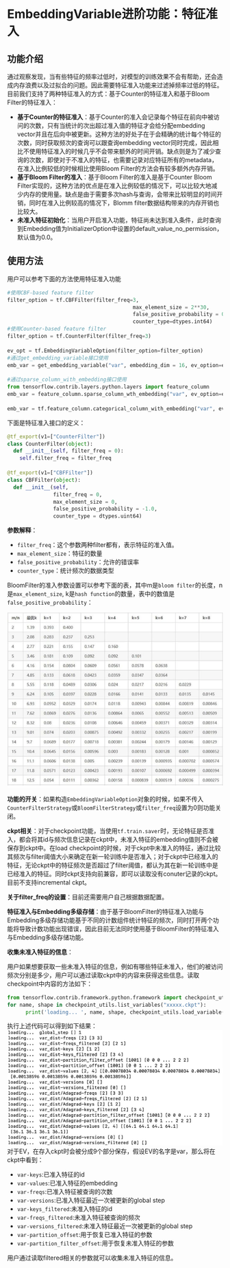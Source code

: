 # EmbeddingVariable进阶功能：特征准入
## 功能介绍
通过观察发现，当有些特征的频率过低时，对模型的训练效果不会有帮助，还会造成内存浪费以及过拟合的问题。因此需要特征准入功能来过滤掉频率过低的特征。
目前我们支持了两种特征准入的方式：基于Counter的特征准入和基于Bloom Filter的特征准入：

- **基于Counter的特征准入**：基于Counter的准入会记录每个特征在前向中被访问的次数，只有当统计的次出超过准入值的特征才会给分配embedding vector并且在后向中被更新。这种方法的好处子在于会精确的统计每个特征的次数，同时获取频次的查询可以跟查询embedding vector同时完成，因此相比不使用特征准入的时候几乎不会带来额外的时间开销。缺点则是为了减少查询的次数，即使对于不准入的特征，也需要记录对应特征所有的metadata，在准入比例较低的时候相比使用Bloom Filter的方法会有较多额外内存开销。
- **基于Bloom Filter的准入**：基于Bloom Filter的准入是基于Counter Bloom Filter实现的，这种方法的优点是在准入比例较低的情况下，可以比较大地减少内存的使用量。缺点是由于需要多次hash与查询，会带来比较明显的时间开销，同时在准入比例较高的情况下，Blomm filter数据结构带来的内存开销也比较大。
- **未准入特征初始化**：当用户开启准入功能，特征尚未达到准入条件，此时查询到Embedding值为InitializerOption中设置的default_value_no_permission，默认值为0.0。

## 使用方法

用户可以参考下面的方法使用特征准入功能

```python
#使用CBF-based feature filter
filter_option = tf.CBFFilter(filter_freq=3,
                                         max_element_size = 2**30,
                                         false_positive_probability = 0.01,
                                         counter_type=dtypes.int64)
#使用Counter-based feature filter
filter_option = tf.CounterFilter(filter_freq=3)

ev_opt = tf.EmbeddingVariableOption(filter_option=filter_option)
#通过get_embedding_variable接口使用
emb_var = get_embedding_variable("var", embedding_dim = 16, ev_option=ev_opt)

#通过sparse_column_with_embedding接口使用
from tensorflow.contrib.layers.python.layers import feature_column
emb_var = feature_column.sparse_column_wth_embedding("var", ev_option=ev_opt)

emb_var = tf.feature_column.categorical_column_with_embedding("var", ev_option=ev_opt)
```
下面是特征准入接口的定义：
```python
@tf_export(v1=["CounterFilter"])
class CounterFilter(object):
  def __init__(self, filter_freq = 0):
    self.filter_freq = filter_freq
    
@tf_export(v1=["CBFFilter"])
class CBFFilter(object):
  def __init__(self,
               filter_freq = 0,
               max_element_size = 0,
               false_positive_probability = -1.0,
               counter_type = dtypes.uint64)
```
**参数解释**：

- `filter_freq`：这个参数两种filter都有，表示特征的准入值。
- `max_element_size`：特征的数量
- `false_positive_probability`：允许的错误率
- `counter_type`：统计频次的数据类型

BloomFilter的准入参数设置可以参考下面的表，其中m是`bloom filter`的长度，n是`max_element_size`, k是`hash function`的数量，表中的数值是`false_positive_probability`：

![img_1.png](Embedding-Variable/img_1.png)

**功能的开关**：如果构造`EmbeddingVariableOption`对象的时候，如果不传入`CounterFilterStrategy`或`BloomFilterStrategy`或`filter_freq`设置为0则功能关闭。

**ckpt相关**：对于checkpoint功能，当使用`tf.train.saver`时，无论特征是否准入，都会将其id与频次信息记录在ckpt中，未准入特征的embedding值则不会被保存到ckpt中。在load checkpoint的时候，对于ckpt中未准入的特征，通过比较其频次与filter阈值大小来确定在新一轮训练中是否准入；对于ckpt中已经准入的特征，无论ckpt中的特征频次是否超过了filter阈值，都认为其在新一轮训练中是已经准入的特征。同时ckpt支持向前兼容，即可以读取没有conuter记录的ckpt。目前不支持incremental ckpt。

**关于filter_freq的设置**：目前还需要用户自己根据数据配置。

**特征准入与Embedding多级存储**：由于基于BloomFilter的特征准入功能与Embedding多级存储功能基于不同的计数组件统计特征的频次，同时打开两个功能将导致计数功能出现错误，因此目前无法同时使用基于BloomFilter的特征准入与Embedding多级存储功能。

**收集未准入特征的信息**：

用户如果想要获取一些未准入特征的信息，例如有哪些特征未准入，他们的被访问频次分别是多少，用户可以通过读取ckpt中的内容来获得这些信息。读取checkpoint中内容的方法如下：
```python
from tensorflow.contrib.framework.python.framework import checkpoint_utils
for name, shape in checkpoint_utils.list_variables("xxxxx.ckpt"):
      print('loading... ', name, shape, checkpoint_utils.load_variable("xxxxx.ckpt", name))
```

执行上述代码可以得到如下结果：
![img_2.png](Embedding-Variable/img_2.jpg)
对于EV，在存入ckpt时会被分成9个部分保存，假设EV的名字是var，那么将在ckpt中看到：

- `var-keys`:已准入特征的id
- `var-values`:已准入特征的embedding
- `var-freqs`:已准入特征被查询的次数
- `var-versions`:已准入特征最近一次被更新的global step
- `var-keys_filtered`:未准入特征的id
- `var-freqs_filtered`:未准入特征被查询的频次
- `var-versions_filtered`:未准入特征最近一次被更新的global step
- `var-partition_offset`:用于恢复已准入特征的参数
- `var-partition_filter_offset`:用于恢复未准入特征的参数

用户通过读取filtered相关的参数就可以收集未准入特征的信息。
